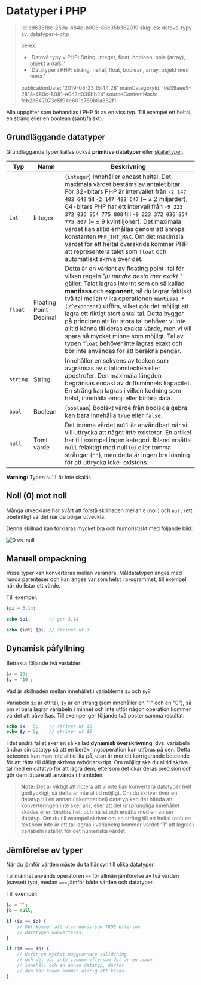 Datatyper i PHP
===============

> id: cd63818c-259a-484e-b006-86c35b362019
> slug:
> 	cs: datove-typy
> 	sv: datatyper-i-php
> 
> perex:
> 	- 'Datové typy v PHP: String, integer, float, boolean, pole (array), objekt a další.'
> 	- 'Datatyper i PHP: sträng, heltal, float, boolean, array, objekt med mera.'
> 
> publicationDate: '2019-08-23 15:44:28'
> mainCategoryId: '0e39aee9-2818-480c-8081-e0c2d039bb24'
> sourceContentHash: fcb2c647973c5f94e601c789b0a882f1

Alla uppgifter som behandlas i PHP är av en viss typ. Till exempel ett heltal, en sträng eller en boolean (sant/falskt).

Grundläggande datatyper
--------------------

Grundläggande typer kallas också **primitiva datatyper** eller <a href="/function-is-scalar">skalartyper</a>.

| Typ | Namn | Beskrivning |
|---------|-----------------|-------|
| `int` | Integer | (`integer`) Innehåller endast heltal. Det maximala värdet bestäms av antalet bitar. För 32-bitars PHP är intervallet från `-2 147 483 648` till `-2 147 483 647` (~ ± 2 miljarder), 64-bitars PHP har ett intervall från `-9 223 372 036 854 775 808` till `-9 223 372 036 854 775 807` (~ ± 9 kvintiljoner). Det maximala värdet kan alltid erhållas genom att anropa konstanten `PHP_INT_MAX`. Om det maximala värdet för ett heltal överskrids kommer PHP att representera talet som `float` och automatiskt skriva över det.
| `float` | Floating Point Decimal | Detta är en variant av floating point-tal för vilken regeln *"ju mindre desto mer exakt "* gäller. Talet lagras internt som en så kallad **mantissa** och **exponent**, så du lagrar faktiskt två tal mellan vilka operationen `mantissa * (2^exponent)` utförs, vilket gör det möjligt att lagra ett riktigt stort antal tal. Detta bygger på principen att för stora tal behöver vi inte alltid känna till deras exakta värde, men vi vill spara så mycket minne som möjligt. Tal av typen `float` behöver inte lagras exakt och bör inte användas för att beräkna pengar.
| `string` | String | Innehåller en sekvens av tecken som avgränsas av citationstecken eller apostrofer. Den maximala längden begränsas endast av driftsminnets kapacitet. En sträng kan lagras i vilken kodning som helst, innehålla emoji eller binära data.
| `bool` | Boolean | (`boolean`) Boolskt värde från boolsk algebra, kan bara innehålla `true` eller `false`.
| `null` | Tomt värde | Det tomma värdet `null` är användbart när vi vill uttrycka att något inte existerar. En artikel har till exempel ingen kategori. Ibland ersätts `null` felaktigt med null (`0`) eller tomma strängar (`''`), men detta är ingen bra lösning för att uttrycka icke-existens.

**Varning:** Typen `null` är inte skalär.

Noll (0) mot noll
----------------

Många utvecklare har svårt att förstå skillnaden mellan `0` (noll) och `null` (ett obefintligt värde) när de börjar utveckla.

Denna skillnad kan förklaras mycket bra och humoristiskt med följande bild:

<img src="{$baseUrl}/images/0-vs-null.jpg" alt="0 vs. null" class="w-100 mb-3">

Manuell ompackning
--------------------

Vissa typer kan konverteras mellan varandra. Måldatatypen anges med runda parenteser och kan anges var som helst i programmet, till exempel när du listar ett värde.

Till exempel:

```php
$pi = 3.14;

echo $pi;       // ger 3.14

echo (int) $pi; // skriver ut 3
```

Dynamisk påfyllning
---------------------

Betrakta följande två variabler:

```php
$x = 10;
$y = '10';
```

Vad är skillnaden mellan innehållet i variablerna `$x` och `$y`?

Variabeln `$x` är ett tal, `$y` är en sträng (som innehåller en "1" och en "0"), så om vi bara lagrar variabeln i minnet och inte utför någon operation kommer värdet att påverkas. Till exempel ger följande två poster samma resultat:

```php
echo $x + 5;	// skriver ut 15
echo $y + 5;	// skriver ut 15
```

I det andra fallet sker en så kallad **dynamisk överskrivning**, dvs. variabeln ändrar sin datatyp så att en beräkningsoperation kan utföras på den. Detta beteende kan man inte alltid lita på, utan är mer ett korrigerande beteende för att rätta till dåligt skrivna nybörjarskript. Om möjligt ska du alltid skriva tal med en datatyp för att lagra dem, eftersom det ökar deras precision och gör dem lättare att använda i framtiden.

> **Note:** Det är viktigt att notera att vi inte kan konvertera datatyper helt godtyckligt, så detta är inte alltid möjligt. Om du skriver över en datatyp till en annan (inkompatibel) datatyp kan det hända att konverteringen inte sker alls, eller att det ursprungliga innehållet skadas eller förstörs helt och hållet och ersätts med en annan datatyp. Om du till exempel skriver om en sträng till ett heltal (och en text som inte är ett tal lagras i variabeln) kommer värdet "1" att lagras i variabeln i stället för det numeriska värdet.

Jämförelse av typer
----------------

När du jämför värden måste du ta hänsyn till olika datatyper.

I allmänhet används operatören `==` för allmän jämförelse av två värden (oavsett typ), medan `===` jämför både värden och datatyper.

Till exempel:

```php
$a = '';
$b = null;

if ($a == $b) {
    // Det kommer att utvärderas som TRUE eftersom
    // datatypen konverteras.
}

if ($a === $b) {
    // Utför en mycket noggrannare validering
    // och det går inte igenom eftersom det är en annan
    // innehåll och en annan datatyp, därför
    // den här koden kommer aldrig att köras.
}
```
